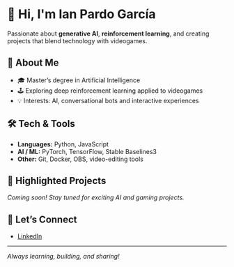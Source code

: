 # 👋 Hi, I'm Ian Pardo García

Passionate about **generative AI**, **reinforcement learning**, and creating projects that blend technology with videogames.

## 🚀 About Me
- 🎓 Master’s degree in Artificial Intelligence  
- 🕹️ Exploring deep reinforcement learning applied to videogames  
- 💡 Interests: AI, conversational bots and interactive experiences

## 🛠️ Tech & Tools
- **Languages:** Python, JavaScript  
- **AI / ML:** PyTorch, TensorFlow, Stable Baselines3  
- **Other:** Git, Docker, OBS, video-editing tools

## 📌 Highlighted Projects
*Coming soon! Stay tuned for exciting AI and gaming projects.*

## 🤝 Let’s Connect

- [LinkedIn]([https://www.linkedin.com/in/your-linkedin/](https://www.linkedin.com/in/ian-pardo/))  

---

*Always learning, building, and sharing!*

